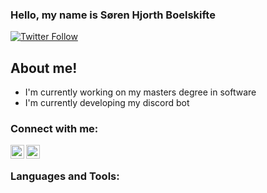 ### Hello, my name is Søren Hjorth Boelskifte
[![Twitter Follow](https://img.shields.io/twitter/follow/Hjorthdx?color=1DA1F2&logo=twitter&style=for-the-badge)](https://twitter.com/intent/follow?original_referer=https%3A%2F%2Fgithub.com%2FHjorthdx&screen_name=Hjorthdx)

## About me!
- I'm currently working on my masters degree in software
- I'm currently developing my discord bot

### Connect with me:

[<img align="left" alt="codeSTACKr | Twitter" width="22px" src="https://cdn.jsdelivr.net/npm/simple-icons@v3/icons/twitter.svg" />][twitter]
[<img align="left" alt="codeSTACKr | LinkedIn" width="22px" src="https://cdn.jsdelivr.net/npm/simple-icons@v3/icons/linkedin.svg" />][linkedin]

<br />

### Languages and Tools:

<br />
<br />

[twitter]: https://twitter.com/Hjorthdx
[linkedin]: https://www.linkedin.com/in/s%C3%B8ren-hjorth/